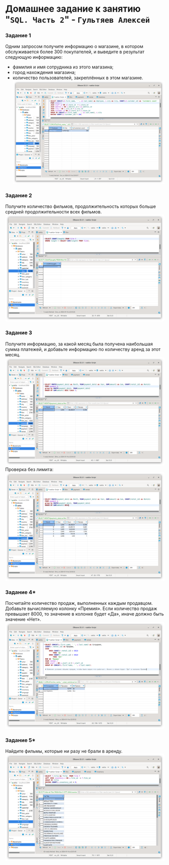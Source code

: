 # Домашнее задание к занятию "`SQL. Часть 2`" - `Гультяев Алексей`

### Задание 1
Одним запросом получите информацию о магазине, в котором обслуживается более 300 покупателей, и выведите в результат следующую информацию:
* фамилия и имя сотрудника из этого магазина;
* город нахождения магазина;
* количество пользователей, закреплённых в этом магазине.
![screen:](https://github.com/hokum83/12-04/blob/main/img/1-1.png)

### Задание 2
Получите количество фильмов, продолжительность которых больше средней продолжительности всех фильмов.
![screen:](https://github.com/hokum83/12-04/blob/main/img/2-1.png)

### Задание 3
Получите информацию, за какой месяц была получена наибольшая сумма платежей, и добавьте информацию по количеству аренд за этот месяц.
![screen:](https://github.com/hokum83/12-04/blob/main/img/3-1.png)
Проверка без лимита:
![screen:](https://github.com/hokum83/12-04/blob/main/img/3-2.png)

### Задание 4*
Посчитайте количество продаж, выполненных каждым продавцом. Добавьте вычисляемую колонку «Премия». Если количество продаж превышает 8000, то значение в колонке будет «Да», иначе должно быть значение «Нет».
![screen:](https://github.com/hokum83/12-04/blob/main/img/4-1.png)

### Задание 5*
Найдите фильмы, которые ни разу не брали в аренду.
![screen:](https://github.com/hokum83/12-04/blob/main/img/5-1.png)
